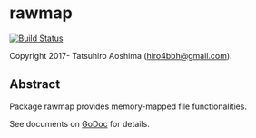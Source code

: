 # rawmap
[![Build Status](https://travis-ci.org/hiro4bbh/rawmap.svg?branch=master)](https://travis-ci.org/hiro4bbh/rawmap)

Copyright 2017- Tatsuhiro Aoshima (hiro4bbh@gmail.com).

## Abstract
Package rawmap provides memory-mapped file functionalities.

See documents on [GoDoc](https://godoc.org/github.com/hiro4bbh/rawmap) for details.
